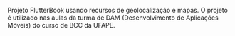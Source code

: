 Projeto FlutterBook usando recursos de geolocalização e mapas.
O projeto é utilizado nas aulas da turma de DAM (Desenvolvimento de Aplicações Móveis) do curso de BCC da UFAPE.